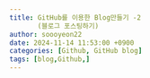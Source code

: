 ```yaml
---
title: GitHub를 이용한 Blog만들기 -2
       (블로그 포스팅하기)
author: soooyeon22
date: 2024-11-14 11:53:00 +0900
categories: [Github, GitHub blog]
tags: [blog,Github,]
---
```


